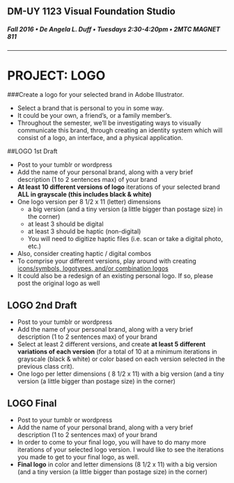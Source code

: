 ## DM-UY 1123 Visual Foundation Studio
##### Fall 2016 • De Angela L. Duff • Tuesdays 2:30-4:20pm • 2MTC MAGNET 811 
---


# PROJECT: LOGO
###Create a logo for your selected brand in Adobe Illustrator.
* Select a brand that is personal to you in some way. 
* It could be your own, a friend’s, or a family member’s. 
* Throughout the semester, we’ll be investigating ways to visually communicate this brand, through creating an identity system which will consist of a logo, an interface, and a physical application.

##LOGO 1st Draft  
* Post to your tumblr or wordpress 
* Add the name of your personal brand, along with a very brief description (1 to 2 sentences max) of your brand
* **At least 10 different versions of logo** iterations of your selected brand **ALL in grayscale (this includes black &amp; white)**
* One logo version per 8 1/2 x 11 (letter) dimensions
  * a big version (and a tiny version (a little bigger than postage size) in the corner)
  * at least 3 should be digital
  * at least 3 should be haptic (non-digital) 
  * You will need to digitize haptic files (i.e. scan or take a digital photo, etc.)
* Also, consider creating haptic / digital combos
* To comprise your different versions, play around with creating <a href="http://www.logodesignsource.com/types.html" target="_blank">icons/symbols, logotypes, and/or combination logos</a>
* It could also be a redesign of an existing personal logo. If so, please post the original logo as well

## LOGO 2nd Draft  
* Post to your tumblr or wordpress
* Add the name of your personal brand, along with a very brief description (1 to 2 sentences max) of your brand
* Select at least 2 different versions, and create
**at least 5 different variations of each version** (for a total of 10 at a minimum iterations in grayscale (black & white) or color based on each version selected in the previous class crit).
* One logo per letter dimensions ( 8 1/2 x 11) with a big version (and a tiny version (a little bigger than postage size) in the corner)

## LOGO Final  
* Post to your tumblr or wordpress
* Add the name of your personal brand, along with a very brief description (1 to 2 sentences max) of your brand
* In order to come to your final logo, you will have to do many more iterations of your selected logo version. I would like to see the iterations you made to get to your final logo, as well.
* **Final logo** in color and letter dimensions (8 1/2 x 11) with a big version (and a tiny version (a little bigger than postage size) in the corner)



